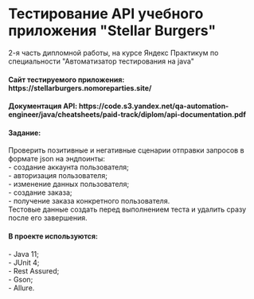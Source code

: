 <h1> Тестирование API учебного приложения "Stellar Burgers"</h1>
<p> 2-я часть дипломной работы, на курсе Яндекс Практикум по специальности "Автоматизатор тестирования на java"</p>
<h4> Сайт тестируемого приложения: https://stellarburgers.nomoreparties.site/ </h4>
<h4> Документация API: https://code.s3.yandex.net/qa-automation-engineer/java/cheatsheets/paid-track/diplom/api-documentation.pdf </h4>
<h4> Задание: </h4>
Проверить позитивные и негативные сценарии отправки запросов в формате json на эндпоинты: <br>
- создание аккаунта пользователя; <br>
- авторизация пользователя; <br>
- изменение данных пользователя; <br>
- создание заказа; <br>
- получение заказа конкретного пользователя. <br>
Тестовые данные создать перед выполнением теста и удалить сразу после его завершения. <br>
<h4> В проекте используются: </h4>
  - Java 11; <br>
  - JUnit 4; <br>
  - Rest Assured; <br>
  - Gson; <br>
  - Allure.
